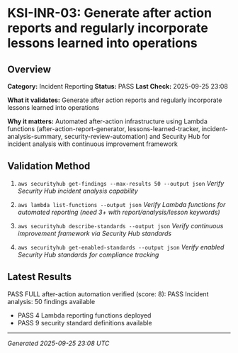 # KSI-INR-03: Generate after action reports and regularly incorporate lessons learned into operations

## Overview

**Category:** Incident Reporting
**Status:** PASS
**Last Check:** 2025-09-25 23:08

**What it validates:** Generate after action reports and regularly incorporate lessons learned into operations

**Why it matters:** Automated after-action infrastructure using Lambda functions (after-action-report-generator, lessons-learned-tracker, incident-analysis-summary, security-review-automation) and Security Hub for incident analysis with continuous improvement framework

## Validation Method

1. `aws securityhub get-findings --max-results 50 --output json`
   *Verify Security Hub incident analysis capability*

2. `aws lambda list-functions --output json`
   *Verify Lambda functions for automated reporting (need 3+ with report/analysis/lesson keywords)*

3. `aws securityhub describe-standards --output json`
   *Verify continuous improvement framework via Security Hub standards*

4. `aws securityhub get-enabled-standards --output json`
   *Verify enabled Security Hub standards for compliance tracking*

## Latest Results

PASS FULL after-action automation verified (score: 8): PASS Incident analysis: 50 findings available
- PASS 4 Lambda reporting functions deployed
- PASS 9 security standard definitions available

---
*Generated 2025-09-25 23:08 UTC*